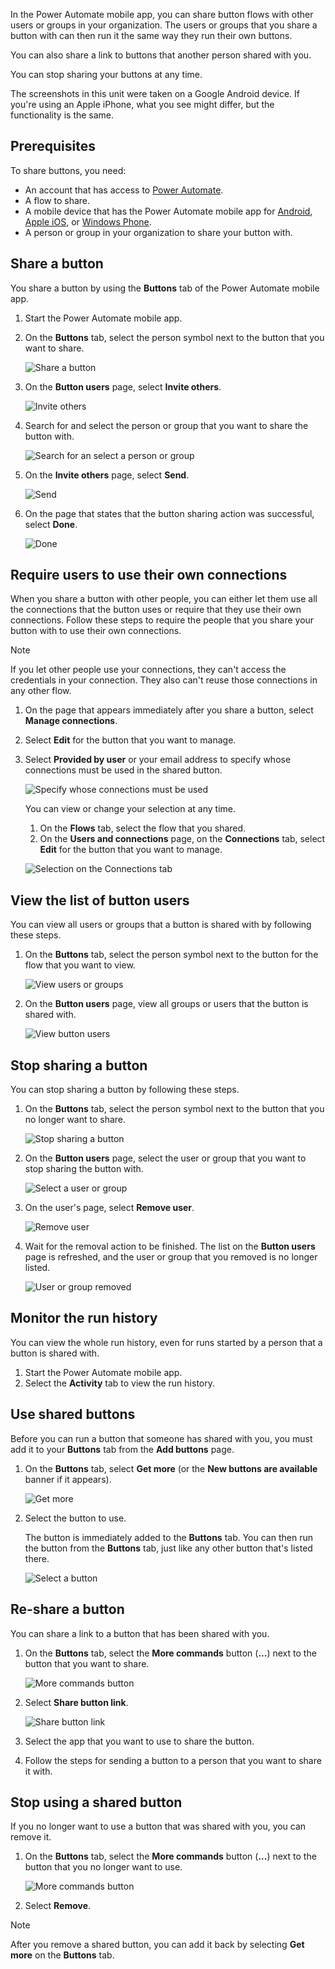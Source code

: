 In the Power Automate mobile app, you can share button flows with other users or groups in your organization. The users or groups that you share a button with can then run it the same way they run their own buttons.

You can also share a link to buttons that another person shared with you.

You can stop sharing your buttons at any time.

The screenshots in this unit were taken on a Google Android device. If you're using an Apple iPhone, what you see might differ, but the functionality is the same.

## Prerequisites

To share buttons, you need:

* An account that has access to [Power Automate](https://flow.microsoft.com).
* A flow to share.
* A mobile device that has the Power Automate mobile app for [Android](https://aka.ms/flowmobiledocsandroid), [Apple iOS](https://aka.ms/flowmobiledocsios), or [Windows Phone](https://aka.ms/flowmobilewindows).
* A person or group in your organization to share your button with.

## Share a button

You share a button by using the **Buttons** tab of the Power Automate mobile app.

1. Start the Power Automate mobile app.
1. On the **Buttons** tab, select the person symbol next to the button that you want to share.

    ![Share a button](../media/share-button-flows-buttons-tab.png)

1. On the **Button users** page, select **Invite others**.

    ![Invite others](../media/share-button-flows-button-users.png)

1. Search for and select the person or group that you want to share the button with.

    ![Search for an select a person or group](../media/share-button-flows-invite-others-select.png)

1. On the **Invite others** page, select **Send**.

    ![Send](../media/share-button-flows-invite-others-send.png)

1. On the page that states that the button sharing action was successful, select **Done**.

    ![Done](../media/share-button-flows-invite-others-done.png)

## Require users to use their own connections

When you share a button with other people, you can either let them use all the connections that the button uses or require that they use their own connections. Follow these steps to require the people that you share your button with to use their own connections.

> [!NOTE]
> If you let other people use your connections, they can't access the credentials in your connection. They also can't reuse those connections in any other flow.

1. On the page that appears immediately after you share a button, select **Manage connections**.
1. Select **Edit** for the button that you want to manage.
1. Select **Provided by user** or your email address to specify whose connections must be used in the shared button.

    ![Specify whose connections must be used](../media/share-button-select-connection-provided-by-user.png)

    You can view or change your selection at any time.

    1. On the **Flows** tab, select the flow that you shared.
    1. On the **Users and connections** page, on the **Connections** tab, select **Edit** for the button that you want to manage.

    ![Selection on the Connections tab](../media/share-button-flows-conn-provided-by-user.png)

## View the list of button users

You can view all users or groups that a button is shared with by following these steps.

1. On the **Buttons** tab, select the person symbol next to the button for the flow that you want to view.

    ![View users or groups](../media/share-button-flows-buttons-tab.png)

1. On the **Button users** page, view all groups or users that the button is shared with.

    ![View button users](../media/share-button-flows-button-users-list.png)

## Stop sharing a button

You can stop sharing a button by following these steps.

1. On the **Buttons** tab, select the person symbol next to the button that you no longer want to share.

    ![Stop sharing a button](../media/share-button-flows-buttons-tab.png)

1. On the **Button users** page, select the user or group that you want to stop sharing the button with.

    ![Select a user or group](../media/share-button-flows-remove-user-list.png)

1. On the user's page, select **Remove user**.

    ![Remove user](../media/share-button-flows-remove-user.png)

1. Wait for the removal action to be finished. The list on the **Button users** page is refreshed, and the user or group that you removed is no longer listed.

    ![User or group removed](../media/share-button-flows-remove-user-result.png)

## Monitor the run history

You can view the whole run history, even for runs started by a person that a button is shared with.

1. Start the Power Automate mobile app.
1. Select the **Activity** tab to view the run history.

## Use shared buttons

Before you can run a button that someone has shared with you, you must add it to your **Buttons** tab from the **Add buttons** page.

1. On the **Buttons** tab, select **Get more** (or the **New buttons are available** banner if it appears).

    ![Get more](../media/share-button-flows-banner.png)

1. Select the button to use.

    The button is immediately added to the **Buttons** tab. You can then run the button from the **Buttons** tab, just like any other button that's listed there.

    ![Select a button](../media/share-button-flows-buttons-shared-with-me.png)

## Re-share a button

You can share a link to a button that has been shared with you.

1. On the **Buttons** tab, select the **More commands** button (**...**) next to the button that you want to share.

    ![More commands button](../media/share-button-flows-added-shared-button.png)

1. Select **Share button link**.

    ![Share button link](../media/re-share-button.png)

1. Select the app that you want to use to share the button.
1. Follow the steps for sending a button to a person that you want to share it with.

## Stop using a shared button

If you no longer want to use a button that was shared with you, you can remove it.

1. On the **Buttons** tab, select the **More commands** button (**...**) next to the button that you no longer want to use.

    ![More commands button](../media/share-button-flows-added-shared-button.png)

1. Select **Remove**.

> [!NOTE]
> After you remove a shared button, you can add it back by selecting **Get more** on the **Buttons** tab.
